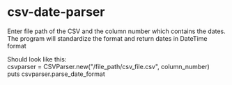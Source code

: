 csv-date-parser
===============

Enter file path of the CSV and the column number which contains the dates. The program will standardize the format and return dates in DateTime format  
  
Should look like this:  
csvparser = CSVParser.new("/file_path/csv_file.csv", column_number)  
puts csvparser.parse_date_format
